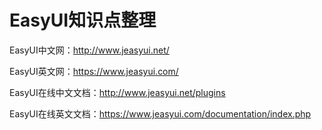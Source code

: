 # EasyUI知识点整理

EasyUI中文网：http://www.jeasyui.net/

EasyUI英文网：https://www.jeasyui.com/

EasyUI在线中文文档：http://www.jeasyui.net/plugins

EasyUI在线英文文档：https://www.jeasyui.com/documentation/index.php

